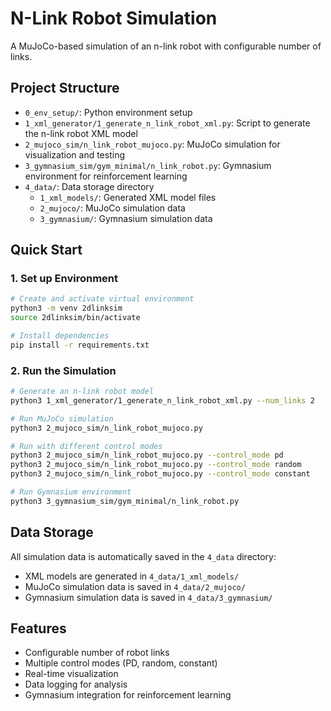 # N-Link Robot Simulation

A MuJoCo-based simulation of an n-link robot with configurable number of links.

## Project Structure

- `0_env_setup/`: Python environment setup
- `1_xml_generator/1_generate_n_link_robot_xml.py`: Script to generate the n-link robot XML model
- `2_mujoco_sim/n_link_robot_mujoco.py`: MuJoCo simulation for visualization and testing
- `3_gymnasium_sim/gym_minimal/n_link_robot.py`: Gymnasium environment for reinforcement learning
- `4_data/`: Data storage directory
  - `1_xml_models/`: Generated XML model files
  - `2_mujoco/`: MuJoCo simulation data
  - `3_gymnasium/`: Gymnasium simulation data

## Quick Start

### 1. Set up Environment

```bash
# Create and activate virtual environment
python3 -m venv 2dlinksim
source 2dlinksim/bin/activate

# Install dependencies 
pip install -r requirements.txt
```

### 2. Run the Simulation

```bash
# Generate an n-link robot model
python3 1_xml_generator/1_generate_n_link_robot_xml.py --num_links 2

# Run MuJoCo simulation 
python3 2_mujoco_sim/n_link_robot_mujoco.py

# Run with different control modes
python3 2_mujoco_sim/n_link_robot_mujoco.py --control_mode pd
python3 2_mujoco_sim/n_link_robot_mujoco.py --control_mode random
python3 2_mujoco_sim/n_link_robot_mujoco.py --control_mode constant

# Run Gymnasium environment
python3 3_gymnasium_sim/gym_minimal/n_link_robot.py
```

## Data Storage

All simulation data is automatically saved in the `4_data` directory:

- XML models are generated in `4_data/1_xml_models/`
- MuJoCo simulation data is saved in `4_data/2_mujoco/`
- Gymnasium simulation data is saved in `4_data/3_gymnasium/`

## Features

- Configurable number of robot links
- Multiple control modes (PD, random, constant)
- Real-time visualization
- Data logging for analysis
- Gymnasium integration for reinforcement learning
